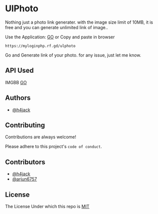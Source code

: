 # UlPhoto
Nothing just a photo link generater. with the image size limit of 10MB, it is free and you can generate unlimited link of image..

Use the Application:
[GO](https://myloginphp.rf.gd/ulphoto) or Copy and paste in browser
```
https://myloginphp.rf.gd/ulphoto
```
Go and Generate link of your photo. for any issue, just let me know.
## API Used

IMGBB [GO](https://api.imgbb.com/)
## Authors

- [@h4jack](https://www.github.com/h4jack)


## Contributing

Contributions are always welcome!

Please adhere to this project's `code of conduct`.

## Contributors
- [@h4jack](https://www.github.com/h4jack)
- [@arjun6757](https://www.github.com/arjun6757)
## License

The License Under which this repo is [MIT](https://github.com/h4jack/ulphoto/LICENSE/)

